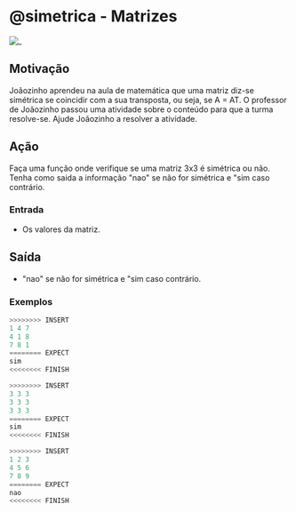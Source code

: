 # @simetrica - Matrizes

![_](cover.jpg)

## Motivação

Joãozinho aprendeu na aula de matemática que uma matriz diz-se simétrica se coincidir com a sua transposta, ou seja, se A = AT. O professor de Joãozinho passou uma atividade sobre o conteúdo para que a turma resolve-se. Ajude Joãozinho a resolver a atividade.

## Ação

Faça uma função onde verifique se uma matriz 3x3 é simétrica ou não. Tenha como saida a informação "nao" se não for simétrica e "sim caso contrário.

### Entrada

* Os valores da matriz.

## Saída

* "nao" se não for simétrica e "sim caso contrário.

### Exemplos

``` py
>>>>>>>> INSERT
1 4 7
4 1 8
7 8 1
======== EXPECT
sim
<<<<<<<< FINISH
```

```py
>>>>>>>> INSERT
3 3 3
3 3 3
3 3 3
======== EXPECT
sim
<<<<<<<< FINISH
```

```py
>>>>>>>> INSERT
1 2 3
4 5 6
7 8 9
======== EXPECT
nao
<<<<<<<< FINISH
```
